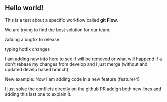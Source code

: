 ## Hello world!

This is a test about a specific workflow called **git Flow**.

We are trying to find the best solution for our team.

Adding a bugfix to release

typing hotfix changes

I am adding new info here to see if will be removed or what will happend if a don't rebase my changes from develop and I just merge (without and updated develp based branch)

New example: Now I am adding code in a new feature (feature/4)

I just solve the conflicts directly on the github PR addign both new lines and adding this last one to explain it.
